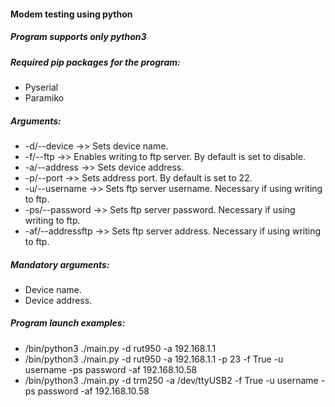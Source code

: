#### Modem testing using python
##### Program supports only python3
##### Required pip packages for the program: 
  +  Pyserial
  +  Paramiko

##### Arguments:

  +  -d/--device  ->> Sets device name.
  +  -f/--ftp     ->> Enables writing to ftp server. By default is set to disable.
  +  -a/--address ->> Sets device address.
  +  -p/--port    ->> Sets address port. By default is set to 22.
  +  -u/--username ->> Sets ftp server username. Necessary if using writing to ftp.
  +  -ps/--password ->> Sets ftp server password. Necessary if using writing to ftp.
  +  -af/--addressftp ->> Sets ftp server address. Necessary if using writing to ftp.

##### Mandatory arguments:

  +  Device name.
  +  Device address.

##### Program launch examples:

  + /bin/python3 ./main.py -d rut950 -a 192.168.1.1
  + /bin/python3 ./main.py -d rut950 -a 192.168.1.1 -p 23 -f True -u username -ps password -af 192.168.10.58
  + /bin/python3 ./main.py -d trm250 -a /dev/ttyUSB2 -f True -u username -ps password -af 192.168.10.58
